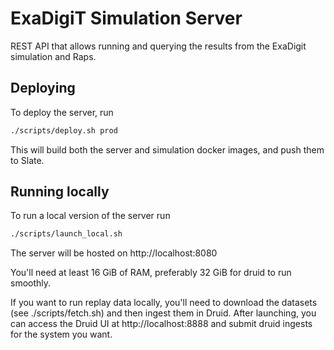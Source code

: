 # ExaDigiT Simulation Server

REST API that allows running and querying the results from the ExaDigit simulation and Raps.

## Deploying
To deploy the server, run
```bash
./scripts/deploy.sh prod
```

This will build both the server and simulation docker images, and push them to Slate.

## Running locally
To run a local version of the server run
```bash
./scripts/launch_local.sh
```
The server will be hosted on http://localhost:8080

You'll need at least 16 GiB of RAM, preferably 32 GiB for druid to run smoothly.

If you want to run replay data locally, you'll need to download the datasets (see ./scripts/fetch.sh)
and then ingest them in Druid. After launching, you can access the Druid UI at http://localhost:8888
and submit druid ingests for the system you want.

